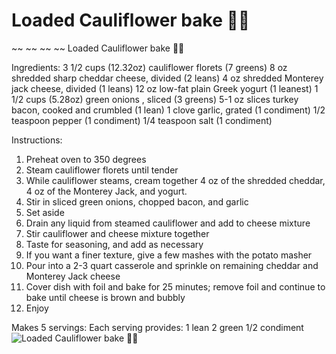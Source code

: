 # Loaded Cauliflower bake 🙌🏼

~~
~~
~~
~~
Loaded Cauliflower bake 🙌🏼

Ingredients:
3 1/2 cups (12.32oz) cauliflower florets (7 greens)
8 oz shredded sharp cheddar cheese, divided (2 leans)
4 oz shredded Monterey jack cheese, divided (1 leans)
12 oz low-fat plain Greek yogurt (1 leanest)
1 1/2 cups (5.28oz) green onions , sliced (3 greens)
5-1 oz slices turkey bacon, cooked and crumbled (1 lean)
1 clove garlic, grated (1 condiment)
1/2 teaspoon pepper (1 condiment)
1/4 teaspoon salt (1 condiment)

Instructions:
1. Preheat oven to 350 degrees
2. Steam cauliflower florets until tender
3. While cauliflower steams, cream together 4 oz of the shredded cheddar, 4 oz of the Monterey Jack, and yogurt.
4. Stir in sliced green onions, chopped bacon, and garlic
5. Set aside
6. Drain any liquid from steamed cauliflower and add to cheese mixture
7. Stir cauliflower and cheese mixture together
8. Taste for seasoning, and add as necessary
9. If you want a finer texture, give a few mashes with the potato masher
10. Pour into a 2-3 quart casserole and sprinkle on remaining cheddar and Monterey Jack cheese
11. Cover dish with foil and bake for 25 minutes; remove foil and continue to bake until cheese is brown and bubbly
12. Enjoy

Makes 5 servings:
Each serving provides:
1 lean
2 green
1/2 condiment
![Loaded Cauliflower bake 🙌🏼](/images/Loaded%20Cauliflower%20bake%20🙌🏼.png)

